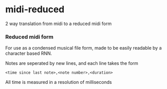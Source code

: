 # midi-reduced
2 way translation from midi to a reduced midi form

### Reduced midi form
For use as a condensed musical file form, made to be easily readable by a
character based RNN.

Notes are seperated by new lines, and each line takes the form
```
<time since last note>,<note number>,<duration>
```
All time is measured in a resolution of milliseconds
